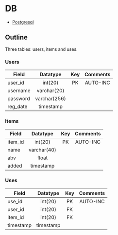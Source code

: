 # DB
* [Postgresql](https://postgresql.org)

## Outline
Three tables: users, items and uses.

### Users
| Field         | Datatype      | Key | Comments |
| ------------- |:-------------:|:---:|:--------:|
| user\_id      | int(20)       | PK  | AUTO-INC |
| username      | varchar(20)   |     |          |
| password      | varchar(256)  |     |          |
| reg\_date     | timestamp     |     |          |

### Items
| Field         | Datatype      | Key | Comments |
| ------------- |:-------------:|:---:|:--------:|
| item\_id      | int(20)       | PK  | AUTO-INC |
| name          | varchar(40)   |     |          |
| abv           | float         |     |          |
| added         | timestamp     |     |          |

### Uses
| Field         | Datatype      | Key | Comments |
| ------------- |:-------------:|:---:|:--------:|
| use\_id       | int(20)       | PK  | AUTO-INC |
| user\_id      | int(20)       | FK  |          |
| item\_id      | int(20)       | FK  |          |
| timestamp     | timestamp     |     |          |
